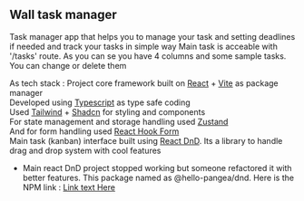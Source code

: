## Wall task manager
Task manager app that helps you to manage your task and setting deadlines if needed and track your tasks in simple way
Main task is acceable with '/tasks' route. 
As you can se you have 4 columns and some sample tasks. You can change or delete them

As tech stack :
Project core framework built on <u>React</u> + <u>Vite</u> as package manager <br />
Developed using <u>Typescript</u> as type safe coding <br />
Used <u>Tailwind</u> + <u>Shadcn</u> for styling and components <br />
For state management and storage handling used <u>Zustand</u> <br />
And for form handling used <u>React Hook Form</u> <br />
Main task (kanban) interface built using <u>React DnD</u>. Its a library to handle drag and drop system with cool features <br />
- Main react DnD project stopped working but someone refactored it with better features. This package named as @hello-pangea/dnd. Here is the NPM link : [Link text Here](https://www.npmjs.com/package/@hello-pangea/dnd)
